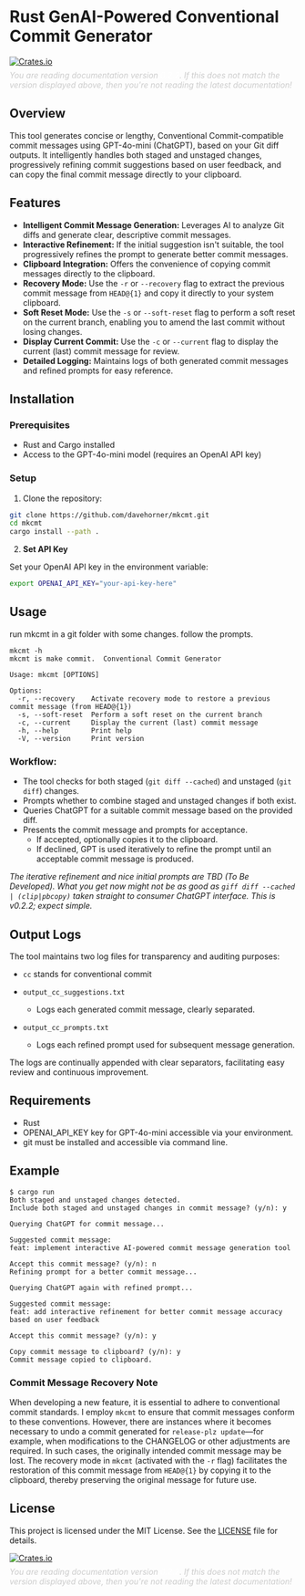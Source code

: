 
# Rust GenAI-Powered Conventional Commit Generator

<a href="https://crates.io/crates/mkcmt" rel="nofollow noopener noreferrer">
  <img src="https://img.shields.io/crates/v/mkcmt.svg" alt="Crates.io">
</a>

<!-- Version notice -->
<p style="font-style: italic; color: #ccc; margin-top: 0.5em;">
  You are reading documentation version <span id="doc-version" style="color: white;">0.2.2</span>.
  If this does not match the version displayed above, then you're not reading the latest documentation!
</p>

## Overview

This tool generates concise or lengthy, Conventional Commit-compatible commit messages using GPT-4o-mini (ChatGPT), based on your Git diff outputs. It intelligently handles both staged and unstaged changes, progressively refining commit suggestions based on user feedback, and can copy the final commit message directly to your clipboard.

## Features

- **Intelligent Commit Message Generation:** Leverages AI to analyze Git diffs and generate clear, descriptive commit messages.
- **Interactive Refinement:** If the initial suggestion isn't suitable, the tool progressively refines the prompt to generate better commit messages.
- **Clipboard Integration:** Offers the convenience of copying commit messages directly to the clipboard.
- **Recovery Mode:** Use the `-r` or `--recovery` flag to extract the previous commit message from `HEAD@{1}` and copy it directly to your system clipboard.
- **Soft Reset Mode:** Use the `-s` or `--soft-reset` flag to perform a soft reset on the current branch, enabling you to amend the last commit without losing changes.
- **Display Current Commit:** Use the `-c` or `--current` flag to display the current (last) commit message for review.
- **Detailed Logging:** Maintains logs of both generated commit messages and refined prompts for easy reference.

## Installation

### Prerequisites

- Rust and Cargo installed
- Access to the GPT-4o-mini model (requires an OpenAI API key)

### Setup

1. Clone the repository:

```sh
git clone https://github.com/davehorner/mkcmt.git
cd mkcmt
cargo install --path .
```


2. **Set API Key**

Set your OpenAI API key in the environment variable:

```bash
export OPENAI_API_KEY="your-api-key-here"
```


## Usage

run mkcmt in a git folder with some changes.  follow the prompts.

```
mkcmt -h
mkcmt is make commit.  Conventional Commit Generator

Usage: mkcmt [OPTIONS]

Options:
  -r, --recovery    Activate recovery mode to restore a previous commit message (from HEAD@{1})
  -s, --soft-reset  Perform a soft reset on the current branch
  -c, --current     Display the current (last) commit message
  -h, --help        Print help
  -V, --version     Print version
```

### Workflow:

- The tool checks for both staged (`git diff --cached`) and unstaged (`git diff`) changes.
- Prompts whether to combine staged and unstaged changes if both exist.
- Queries ChatGPT for a suitable commit message based on the provided diff.
- Presents the commit message and prompts for acceptance.
  - If accepted, optionally copies it to the clipboard.
  - If declined, GPT is used iteratively to refine the prompt until an acceptable commit message is produced.

_The iterative refinement and nice initial prompts are TBD (To Be Developed).  What you get now might not be as good as `giff diff --cached | (clip|pbcopy)` taken straight to consumer
ChatGPT interface.  This is v0.2.2; expect simple._

## Output Logs

The tool maintains two log files for transparency and auditing purposes: 
   
- `cc` stands for conventional commit

- `output_cc_suggestions.txt`
  - Logs each generated commit message, clearly separated.

- `output_cc_prompts.txt`
  - Logs each refined prompt used for subsequent message generation.

The logs are continually appended with clear separators, facilitating easy review and continuous improvement.

## Requirements

- Rust
- OPENAI_API_KEY key for GPT-4o-mini accessible via your environment.
- git must be installed and accessible via command line.


## Example

```
$ cargo run
Both staged and unstaged changes detected.
Include both staged and unstaged changes in commit message? (y/n): y

Querying ChatGPT for commit message...

Suggested commit message:
feat: implement interactive AI-powered commit message generation tool

Accept this commit message? (y/n): n
Refining prompt for a better commit message...

Querying ChatGPT again with refined prompt...

Suggested commit message:
feat: add interactive refinement for better commit message accuracy based on user feedback

Accept this commit message? (y/n): y

Copy commit message to clipboard? (y/n): y
Commit message copied to clipboard.
```

### Commit Message Recovery Note

When developing a new feature, it is essential to adhere to conventional commit standards. I employ `mkcmt` to ensure that commit messages conform to these conventions. However, there are instances where it becomes necessary to undo a commit generated for `release-plz update`—for example, when modifications to the CHANGELOG or other adjustments are required. In such cases, the originally intended commit message may be lost. The recovery mode in `mkcmt` (activated with the `-r` flag) facilitates the restoration of this commit message from `HEAD@{1}` by copying it to the clipboard, thereby preserving the original message for future use.


## License

This project is licensed under the MIT License. See the [LICENSE](LICENSE) file for details.

<a href="https://crates.io/crates/mkcmt" rel="nofollow noopener noreferrer">
  <img src="https://img.shields.io/crates/v/mkcmt.svg" alt="Crates.io">
</a>

<!-- Version notice -->
<p style="font-style: italic; color: #ccc; margin-top: 0.5em;">
  You are reading documentation version <span id="doc-version" style="color: white;">0.2.2</span>.
  If this does not match the version displayed above, then you're not reading the latest documentation!
</p>
